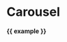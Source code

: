 # Carousel

<script setup>
	import InputText from '/components/global/elements/InputText.vue'

	let example = {
		name: 'Example'
	}
</script>


<b>{{ example }}</b>

<InputText :obj="'example'" :prop="'name'"    :value="example.name"   label="Name"    placeholder="Example"   class="mn-r-semi"/>
